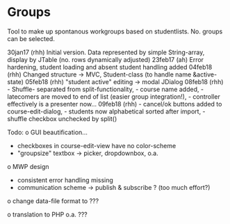 # Groups
Tool to make up spontanous workgroups based on studentlists. No. groups can be selected.

30jan17 (rhh) Initial version. Data represented by simple String-array, display by JTable (no. rows dynamically adjusted)
23feb17 (ah)  Error hardening, student loading and absent student handling added
04feb18 (rhh) Changed structure -> MVC, Student-class (to handle name &active-state)
05feb18 (rhh) "student active" editing -> modal JDialog
08feb18 (rhh) 
	- Shuffle- separated from split-functionality, 
	- course name added, 
	- latecomers are moved to end of list (easier group integration!), 
	- controller effectively is a presenter now...
09feb18 (rhh) 
	- cancel/ok buttons added to course-edit-dialog, 
	- students now alphabetical sorted after import, 
	- shuffle checkbox unchecked by split()



Todo:
o GUI beautification...
  - checkboxes in course-edit-view have no color-scheme
  - "groupsize" textbox -> picker, dropdownbox, o.a.
  
o MWP design	
  - consistent error handling missing
  - communication scheme -> publish & subscribe ? (too much effort?)
  
o change data-file format to ???

o translation to PHP o.a. ???
